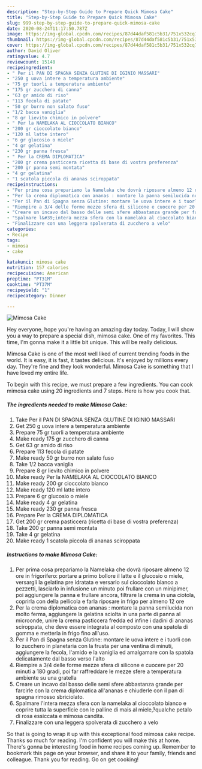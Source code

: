 ```yaml
---
description: "Step-by-Step Guide to Prepare Quick Mimosa Cake"
title: "Step-by-Step Guide to Prepare Quick Mimosa Cake"
slug: 999-step-by-step-guide-to-prepare-quick-mimosa-cake
date: 2020-08-24T11:17:50.787Z
image: https://img-global.cpcdn.com/recipes/87d44daf581c5b31/751x532cq70/mimosa-cake-recipe-main-photo.jpg
thumbnail: https://img-global.cpcdn.com/recipes/87d44daf581c5b31/751x532cq70/mimosa-cake-recipe-main-photo.jpg
cover: https://img-global.cpcdn.com/recipes/87d44daf581c5b31/751x532cq70/mimosa-cake-recipe-main-photo.jpg
author: David Oliver
ratingvalue: 4.7
reviewcount: 15148
recipeingredient:
- " Per il PAN DI SPAGNA SENZA GLUTINE DI IGINIO MASSARI"
- "250 g uova intere a temperatura ambiente"
- "75 gr tuorli a temperatura ambiente"
- "175 gr zucchero di canna"
- "63 gr amido di riso"
- "113 fecola di patate"
- "50 gr burro non salato fuso"
- "1/2 bacca vaniglia"
- "8 gr lievito chimico in polvere"
- " Per la NAMELAKA AL CIOCCOLATO BIANCO"
- "200 gr cioccolato bianco"
- "120 ml latte intero"
- "6 gr glucosio o miele"
- "4 gr gelatina"
- "230 gr panna fresca"
- " Per la CREMA DIPLOMATICA"
- "200 gr crema pasticcera ricetta di base di vostra preferenza"
- "200 gr panna semi montata"
- "4 gr gelatina"
- "1 scatola piccola di ananas sciroppata"
recipeinstructions:
- "Per prima cosa prepariamo la Namelaka che dovrà riposare almeno 12 ore in frigorifero: portare a primo bollore il latte e il glucosio o miele, versargli la gelatina pre idratata e versarlo sul cioccolato bianco a pezzetti, lasciarlo in infusione un minuto poi frullare con un minipimer, poi aggiungere la panna e frullare ancora, filtrare la crema in una ciotola, coprirla con della pellicola e farla riposare in frigo per almeno 12 ore"
- "Per la crema diplomatica con ananas : montare la panna semilucida non molto ferma, aggiungere la gelatina sciolta in una parte di panna al microonde, unire la crema pasticcera fredda ed infine i dadini di ananas sciroppata, che deve essere integrata al composto con una spatola di gomma e metterla in frigo fino all&#39;uso."
- "Per il Pan di Spagna senza Glutine: montare le uova intere e i tuorli con lo zucchero in planetaria con la frusta per una ventina di minuti, aggiungere la fecola, l&#39;amido e la vaniglia ed amalgamare con la spatola delicatamente dal basso verso l&#39;alto"
- "Riempire a 3/4 delle forme mezze sfera di silicone e cuocere per 20 minuti a 180 gradi, poi far raffreddare le mezze sfere a temperatura ambiente su una gratella"
- "Creare un incavo dal basso delle semi sfere abbastanza grande per farcirle con la crema diplomatica all&#39;ananas e chiuderle con il pan di spagna rimosso sbriciolato."
- "Spalmare l&#39;intera mezza sfera con la namelaka al cioccolato bianco e coprire tutta la superficie con le palline di mais al miele,?qualche petalo di rosa essiccata e mimosa candita."
- "Finalizzare con una leggera spolverata di zucchero a velo"
categories:
- Recipe
tags:
- mimosa
- cake

katakunci: mimosa cake 
nutrition: 157 calories
recipecuisine: American
preptime: "PT31M"
cooktime: "PT37M"
recipeyield: "1"
recipecategory: Dinner

---
```



![Mimosa Cake](https://img-global.cpcdn.com/recipes/87d44daf581c5b31/751x532cq70/mimosa-cake-recipe-main-photo.jpg)

Hey everyone, hope you're having an amazing day today. Today, I will show you a way to prepare a special dish, mimosa cake. One of my favorites. This time, I'm gonna make it a little bit unique. This will be really delicious.



Mimosa Cake is one of the most well liked of current trending foods in the world. It is easy, it is fast, it tastes delicious. It's enjoyed by millions every day. They're fine and they look wonderful. Mimosa Cake is something that I have loved my entire life.


To begin with this recipe, we must prepare a few ingredients. You can cook mimosa cake using 20 ingredients and 7 steps. Here is how you cook that.

<!--inarticleads1-->

##### The ingredients needed to make Mimosa Cake:

1. Take  Per il PAN DI SPAGNA SENZA GLUTINE DI IGINIO MASSARI
1. Get 250 g uova intere a temperatura ambiente
1. Prepare 75 gr tuorli a temperatura ambiente
1. Make ready 175 gr zucchero di canna
1. Get 63 gr amido di riso
1. Prepare 113 fecola di patate
1. Make ready 50 gr burro non salato fuso
1. Take 1/2 bacca vaniglia
1. Prepare 8 gr lievito chimico in polvere
1. Make ready  Per la NAMELAKA AL CIOCCOLATO BIANCO
1. Make ready 200 gr cioccolato bianco
1. Make ready 120 ml latte intero
1. Prepare 6 gr glucosio o miele
1. Make ready 4 gr gelatina
1. Make ready 230 gr panna fresca
1. Prepare  Per la CREMA DIPLOMATICA
1. Get 200 gr crema pasticcera (ricetta di base di vostra preferenza)
1. Take 200 gr panna semi montata
1. Take 4 gr gelatina
1. Make ready 1 scatola piccola di ananas sciroppata




<!--inarticleads2-->

##### Instructions to make Mimosa Cake:

1. Per prima cosa prepariamo la Namelaka che dovrà riposare almeno 12 ore in frigorifero: portare a primo bollore il latte e il glucosio o miele, versargli la gelatina pre idratata e versarlo sul cioccolato bianco a pezzetti, lasciarlo in infusione un minuto poi frullare con un minipimer, poi aggiungere la panna e frullare ancora, filtrare la crema in una ciotola, coprirla con della pellicola e farla riposare in frigo per almeno 12 ore
1. Per la crema diplomatica con ananas : montare la panna semilucida non molto ferma, aggiungere la gelatina sciolta in una parte di panna al microonde, unire la crema pasticcera fredda ed infine i dadini di ananas sciroppata, che deve essere integrata al composto con una spatola di gomma e metterla in frigo fino all&#39;uso.
1. Per il Pan di Spagna senza Glutine: montare le uova intere e i tuorli con lo zucchero in planetaria con la frusta per una ventina di minuti, aggiungere la fecola, l&#39;amido e la vaniglia ed amalgamare con la spatola delicatamente dal basso verso l&#39;alto
1. Riempire a 3/4 delle forme mezze sfera di silicone e cuocere per 20 minuti a 180 gradi, poi far raffreddare le mezze sfere a temperatura ambiente su una gratella
1. Creare un incavo dal basso delle semi sfere abbastanza grande per farcirle con la crema diplomatica all&#39;ananas e chiuderle con il pan di spagna rimosso sbriciolato.
1. Spalmare l&#39;intera mezza sfera con la namelaka al cioccolato bianco e coprire tutta la superficie con le palline di mais al miele,?qualche petalo di rosa essiccata e mimosa candita.
1. Finalizzare con una leggera spolverata di zucchero a velo




So that is going to wrap it up with this exceptional food mimosa cake recipe. Thanks so much for reading. I'm confident you will make this at home. There's gonna be interesting food in home recipes coming up. Remember to bookmark this page on your browser, and share it to your family, friends and colleague. Thank you for reading. Go on get cooking!
